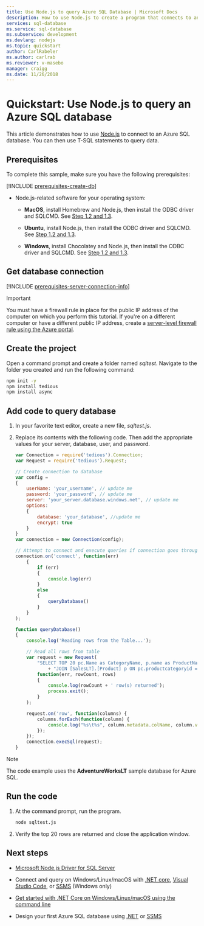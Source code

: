 ```yaml
---
title: Use Node.js to query Azure SQL Database | Microsoft Docs
description: How to use Node.js to create a program that connects to an Azure SQL database and query it using T-SQL statements.
services: sql-database
ms.service: sql-database
ms.subservice: development
ms.devlang: nodejs
ms.topic: quickstart
author: CarlRabeler
ms.author: carlrab
ms.reviewer: v-masebo
manager: craigg
ms.date: 11/26/2018
---
```

# Quickstart: Use Node.js to query an Azure SQL database

This article demonstrates how to use [Node.js](https://nodejs.org) to connect to an Azure SQL database. You can then use T-SQL statements to query data.

## Prerequisites

To complete this sample, make sure you have the following prerequisites:

[!INCLUDE [prerequisites-create-db](../../includes/sql-database-connect-query-prerequisites-create-db-includes.md)]

- Node.js-related software for your operating system:

  - **MacOS**, install Homebrew and Node.js, then install the ODBC driver and SQLCMD. See [Step 1.2 and 1.3](https://www.microsoft.com/sql-server/developer-get-started/node/mac/).
  
  - **Ubuntu**, install Node.js, then install the ODBC driver and SQLCMD. See [Step 1.2 and 1.3](https://www.microsoft.com/sql-server/developer-get-started/node/ubuntu/).
  
  - **Windows**, install Chocolatey and Node.js, then install the ODBC driver and SQLCMD. See [Step 1.2 and 1.3](https://www.microsoft.com/sql-server/developer-get-started/node/windows/).

## Get database connection

[!INCLUDE [prerequisites-server-connection-info](../../includes/sql-database-connect-query-prerequisites-server-connection-info-includes.md)]

> [!IMPORTANT]
> You must have a firewall rule in place for the public IP address of the computer on which you perform this tutorial. If you're on a different computer or have a different public IP address, create a [server-level firewall rule using the Azure portal](sql-database-get-started-portal-firewall.md).

## Create the project

Open a command prompt and create a folder named *sqltest*. Navigate to the folder you created and run the following command:

  ```bash
  npm init -y
  npm install tedious
  npm install async
  ```

## Add code to query database

1. In your favorite text editor, create a new file, *sqltest.js*.

1. Replace its contents with the following code. Then add the appropriate values for your server, database, user, and password.

    ```js
    var Connection = require('tedious').Connection;
    var Request = require('tedious').Request;

    // Create connection to database
    var config =
    {
        userName: 'your_username', // update me
        password: 'your_password', // update me
        server: 'your_server.database.windows.net', // update me
        options:
        {
            database: 'your_database', //update me
            encrypt: true
        }
    }
    var connection = new Connection(config);

    // Attempt to connect and execute queries if connection goes through
    connection.on('connect', function(err)
        {
            if (err)
            {
                console.log(err)
            }
            else
            {
                queryDatabase()
            }
        }
    );

    function queryDatabase()
    {
        console.log('Reading rows from the Table...');

        // Read all rows from table
        var request = new Request(
            "SELECT TOP 20 pc.Name as CategoryName, p.name as ProductName FROM [SalesLT].[ProductCategory] pc "
                + "JOIN [SalesLT].[Product] p ON pc.productcategoryid = p.productcategoryid",
            function(err, rowCount, rows)
            {
                console.log(rowCount + ' row(s) returned');
                process.exit();
            }
        );

        request.on('row', function(columns) {
            columns.forEach(function(column) {
                console.log("%s\t%s", column.metadata.colName, column.value);
            });
        });
        connection.execSql(request);
    }
    ```

> [!NOTE]
> The code example uses the **AdventureWorksLT** sample database for Azure SQL.

## Run the code

1. At the command prompt, run the program.

    ```bash
    node sqltest.js
    ```

1. Verify the top 20 rows are returned and close the application window.

## Next steps

- [Microsoft Node.js Driver for SQL Server](/sql/connect/node-js/node-js-driver-for-sql-server)

- Connect and query on Windows/Linux/macOS with [.NET core](sql-database-connect-query-dotnet-core.md), [Visual Studio Code](sql-database-connect-query-vscode.md), or [SSMS](sql-database-connect-query-ssms.md) (Windows only)

- [Get started with .NET Core on Windows/Linux/macOS using the command line](/dotnet/core/tutorials/using-with-xplat-cli)

- Design your first Azure SQL database using [.NET](sql-database-design-first-database-csharp.md) or [SSMS](sql-database-design-first-database.md)
